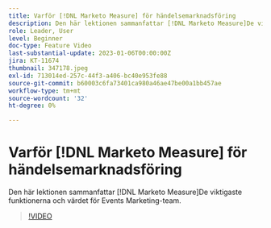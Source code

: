 ```yaml
---
title: Varför [!DNL Marketo Measure] för händelsemarknadsföring
description: Den här lektionen sammanfattar [!DNL Marketo Measure]De viktigaste funktionerna och värdet för Events Marketing-team.
role: Leader, User
level: Beginner
doc-type: Feature Video
last-substantial-update: 2023-01-06T00:00:00Z
jira: KT-11674
thumbnail: 347178.jpeg
exl-id: 713014ed-257c-44f3-a406-bc40e953fe88
source-git-commit: b60003c6fa73401ca980a46ae47be00a1bb457ae
workflow-type: tm+mt
source-wordcount: '32'
ht-degree: 0%

---
```


# Varför [!DNL Marketo Measure] för händelsemarknadsföring

Den här lektionen sammanfattar [!DNL Marketo Measure]De viktigaste funktionerna och värdet för Events Marketing-team.

>[!VIDEO](https://video.tv.adobe.com/v/347178/?quality=12&learn=on)
